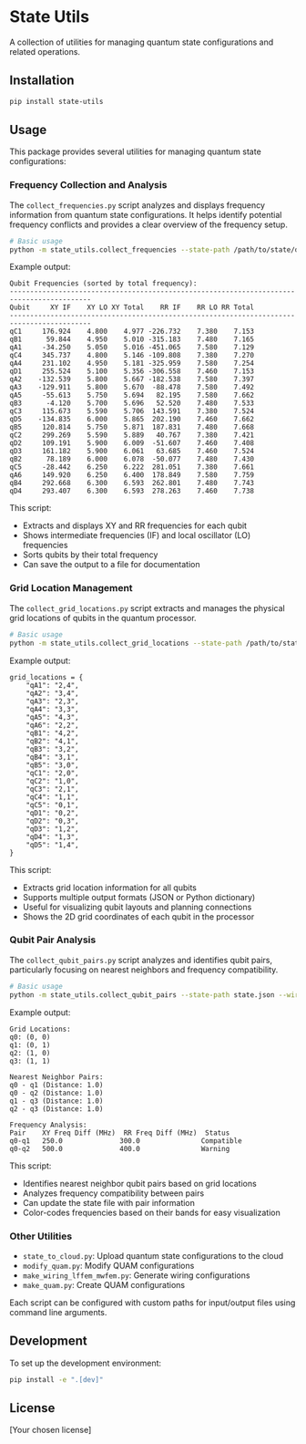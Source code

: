 # State Utils

A collection of utilities for managing quantum state configurations and related operations.

## Installation

```bash
pip install state-utils
```

## Usage

This package provides several utilities for managing quantum state configurations:

### Frequency Collection and Analysis
The `collect_frequencies.py` script analyzes and displays frequency information from quantum state configurations. It helps identify potential frequency conflicts and provides a clear overview of the frequency setup.

```bash
# Basic usage
python -m state_utils.collect_frequencies --state-path /path/to/state/directory
```

Example output:
```
Qubit Frequencies (sorted by total frequency):
------------------------------------------------------------------------------------------
Qubit     XY IF    XY LO XY Total    RR IF    RR LO RR Total
------------------------------------------------------------------------------------------
qC1     176.924    4.800    4.977 -226.732    7.380    7.153
qB1      59.844    4.950    5.010 -315.183    7.480    7.165
qA1     -34.250    5.050    5.016 -451.065    7.580    7.129
qC4     345.737    4.800    5.146 -109.808    7.380    7.270
qA4     231.102    4.950    5.181 -325.959    7.580    7.254
qD1     255.524    5.100    5.356 -306.558    7.460    7.153
qA2    -132.539    5.800    5.667 -182.538    7.580    7.397
qA3    -129.911    5.800    5.670  -88.478    7.580    7.492
qA5     -55.613    5.750    5.694   82.195    7.580    7.662
qB3      -4.120    5.700    5.696   52.520    7.480    7.533
qC3     115.673    5.590    5.706  143.591    7.380    7.524
qD5    -134.835    6.000    5.865  202.190    7.460    7.662
qB5     120.814    5.750    5.871  187.831    7.480    7.668
qC2     299.269    5.590    5.889   40.767    7.380    7.421
qD2     109.191    5.900    6.009  -51.607    7.460    7.408
qD3     161.182    5.900    6.061   63.685    7.460    7.524
qB2      78.189    6.000    6.078  -50.077    7.480    7.430
qC5     -28.442    6.250    6.222  281.051    7.380    7.661
qA6     149.920    6.250    6.400  178.849    7.580    7.759
qB4     292.668    6.300    6.593  262.801    7.480    7.743
qD4     293.407    6.300    6.593  278.263    7.460    7.738
```

This script:
- Extracts and displays XY and RR frequencies for each qubit
- Shows intermediate frequencies (IF) and local oscillator (LO) frequencies
- Sorts qubits by their total frequency
- Can save the output to a file for documentation

### Grid Location Management
The `collect_grid_locations.py` script extracts and manages the physical grid locations of qubits in the quantum processor.

```bash
# Basic usage
python -m state_utils.collect_grid_locations --state-path /path/to/state/directory
```

Example output:
```
grid_locations = {
    "qA1": "2,4",
    "qA2": "3,4",
    "qA3": "2,3",
    "qA4": "3,3",
    "qA5": "4,3",
    "qA6": "2,2",
    "qB1": "4,2",
    "qB2": "4,1",
    "qB3": "3,2",
    "qB4": "3,1",
    "qB5": "3,0",
    "qC1": "2,0",
    "qC2": "1,0",
    "qC3": "2,1",
    "qC4": "1,1",
    "qC5": "0,1",
    "qD1": "0,2",
    "qD2": "0,3",
    "qD3": "1,2",
    "qD4": "1,3",
    "qD5": "1,4",
}
```

This script:
- Extracts grid location information for all qubits
- Supports multiple output formats (JSON or Python dictionary)
- Useful for visualizing qubit layouts and planning connections
- Shows the 2D grid coordinates of each qubit in the processor

### Qubit Pair Analysis
The `collect_qubit_pairs.py` script analyzes and identifies qubit pairs, particularly focusing on nearest neighbors and frequency compatibility.

```bash
# Basic usage
python -m state_utils.collect_qubit_pairs --state-path state.json --wiring-path wiring.json
```

Example output:
```
Grid Locations:
q0: (0, 0)
q1: (0, 1)
q2: (1, 0)
q3: (1, 1)

Nearest Neighbor Pairs:
q0 - q1 (Distance: 1.0)
q0 - q2 (Distance: 1.0)
q1 - q3 (Distance: 1.0)
q2 - q3 (Distance: 1.0)

Frequency Analysis:
Pair    XY Freq Diff (MHz)  RR Freq Diff (MHz)  Status
q0-q1   250.0              300.0               Compatible
q0-q2   500.0              400.0               Warning
```

This script:
- Identifies nearest neighbor qubit pairs based on grid locations
- Analyzes frequency compatibility between pairs
- Can update the state file with pair information
- Color-codes frequencies based on their bands for easy visualization

### Other Utilities
- `state_to_cloud.py`: Upload quantum state configurations to the cloud
- `modify_quam.py`: Modify QUAM configurations
- `make_wiring_lffem_mwfem.py`: Generate wiring configurations
- `make_quam.py`: Create QUAM configurations

Each script can be configured with custom paths for input/output files using command line arguments.

## Development

To set up the development environment:

```bash
pip install -e ".[dev]"
```

## License

[Your chosen license]

